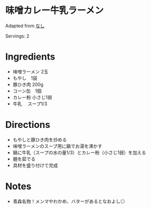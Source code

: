 
# 味噌カレー牛乳ラーメン

Adapted from [なし]()

Servings: 2

# Ingredients
- 味噌ラーメン 2玉
- もやし　1袋
- 豚ひき肉 200g
- コーン缶　1個
- カレー粉 小さじ1弱
- 牛乳 　スープ1/3
# Directions
- もやしと豚ひき肉を炒める
- 味噌ラーメンのスープ用に鍋でお湯を沸かす
- 鍋に牛乳（スープの水の量1/3）とカレー粉（小さじ1弱）を加える
- 麺を茹でる
- 具材を盛り付けて完成
# Notes
- 青森名物！メンマやわかめ、バターがあるとなおよし◎
